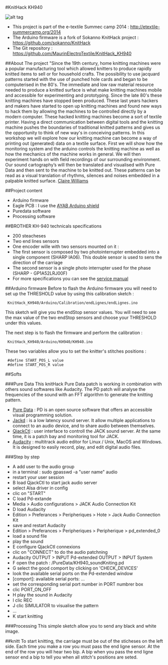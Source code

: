 #KnitHack KH940

![alt tag](https://farm9.staticflickr.com/8830/18264782205_2756bc8632_z_d.jpg)

- This project is part of the e-textile Summec camp 2014 : http://etextile-summercamp.org/2014
- The Arduino firmware is a fork of Sokanno KnitHack project : https://github.com/sokanno/KnitHack
- The Git repository : https://github.com/MaurinElectroTextile/KnitHack_KH940

##About The project
"Since the 19th century, home knitting machines were a popular manufacturing tool which allowed knitters to produce rapidly knitted items to sell or for household crafts.
The possibility to use jacquard patterns started with the use of punched hole cards and began to be computerised in the 80's.
The immediate and low raw material resource needed to produce a knitted surface is what make knitting machines mobile and accessible for experimenting and prototyping.
Since the late 80's these knitting machines have stopped been produced.
These last years hackers and makers have started to open up knitting machines and found new ways to hack them by allowing the machines to be controlled directly by a modern computer.
These hacked knitting machines become a sort of textile printer.
Having a direct communication between digital tools and the knitting machine pushes the boundaries of traditional knitted patterns and gives us the opportunity to think of new way's in conceiving patterns.
In this workshop we will explore how our knitting machine can become a way of printing out (generated) data on a textile surface.
First we will show how the monitoring system and the arduino controls the knitting machine as well as how the mechanics of the machine works in general.
We will then experiment hands on with field recordings of our surrounding environment.
Our sound cartography’s will then be translated and visualised with Pure Data and then sent to the machine to be knitted out.
These patterns can be read as a visual translation of rhythms, silences and noises embedded in a palpable knitted surface.
[Claire Williams](http://xxxclairewilliamsxxx.wordpress.com/workshops/)

##Project content
 - Arduino firmware
 - Eagle PCB : I use the [AYAB Arduino shield](https://bitbucket.org/chris007de/ayab-apparat/src/f6e368fbe0a6?at=master)
 - Puredata software
 - Processing software

##BROTHER KH-940 technicals specifications
- 200 steacheses
- Two end lines sensors
- One encoder wille with two sensors mounted on it :
 - The first sensor is composed by two photointerrupter embedded into a single component (SHARP IA06). This double sensor is used to sens the direction of the carriage
 - The second sensor is a single photo interrupter used for the phase (SHARP - GP1A52LRJ00F)
- For more specifications you can see the [service manual]( http://maurin.box.free.fr/_DOCs/brother_kh930_knitting_machine_service_manual.pdf)

##Arduino firmware
Before to flash the Arduino firmware you will need to set up the THRESHOLD value by using this calibration sketch :
```
 KnitHack_KH940/Arduino/Calibration/endLignes/endLignes.ino
```
This sketch will give you the endStop sensor values.
You will need to see the max value of the two endStop sensors and choose your THRESHOLD under this values.

The next step is to flash the firmware and perform the calibration :
```
 KnitHack_KH940/Arduino/KH940/KH940.ino
```
These two variables allow you to set the knitter's stitches positions :
```
 #define START_POS_L value 
 #define START_POS_R value
```

##Softs

###Pure Data
This knitHack Pure Data patch is working in combination with others sound softwares like Audacity.
The PD patch will analyse the frequencies of the sound with an FFT algorithm to generate the knitting pattern.

- [Pure Data](http://puredata.info/downloads/pd-extended) : PD is an open source software that offers an accessible visual programming solution.
- [Jackd](http://www.jackaudio.org/downloads/) : is a low latency sound server. It allow multiple applications to connect to an audio device, and to share audio between themselves.
- [QjackCtl](http://qjackctl.sourceforge.net/) : user interface to controll the JACK sound server. At the same time, it is a patch bay and monitoring tool for JACK.
- [Audacity](http://audacity.sourceforge.net/) : multitrack audio editor for Linux / Unix, MacOS and Windows. It is designed to easily record, play, and edit digital audio files.

###Step by step 
- A add user to the audio group
 - in a terminal : sudo gpasswd -a "user name" audio
 - restart your user session
- B load QjackCtl to start jack audio server
 - select Alsa driver in config
 - clic on "START"
- C load Pd-extande
 - Media > Audio configurations > JACK Audio Connection Kit
- D load Audacity
 - Edition > Preferances > Peripheriques > Hote > Jack Audio Connection Kit
 - save and restart Audacity
 - Edition > Preferances > Peripheriques > Peripherique > pd_extended_0
 - load a sound file
 - play the sound
- E configure QjackCtl connexions
 - clic on "CONNECT" to do the audio patchning
 - Audacity OUTPUT > INPUT Pd-extended OUTPUT > INPUT System
- F open the patch : /PureData/KH940_soundKniting.pd
- G select the good comport by clicking on 'CHECK_DEVICES'
 - look the available serial ports on the Pd-extended window
 - [comport]: available serial ports: ...
 - set the corresponding serial port number in PORT numbrer box
 - clic PORT_ON_OFF
- H play the sound in Audacity
- I clic REC
- J clic SIMULATOR to visualise the pattern
- ...
- K start knitting

###Processing
This simple sketch allow you to send any black and white image.

##knitt
To start knitting, the carriage must be out of the sticheses on the left side.
Each time you make a row you must pass the end ligne sensor.
At the end of the row you will hear two bip.
A bip when you pass the end ligne sensor end a bip to tell you when all stitch's positions are seted.

